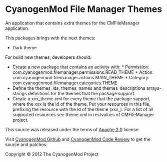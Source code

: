 CyanogenMod File Manager Themes
===============================

An application that contains extra themes for the CMFileManager application.

This packages brings with the next themes:

 - Dark theme

For build new themes, developers should:

 - Create a new package that contains an activity with:
       * Permission: com.cyanogenmod.filemanager.permissions.READ_THEME
       * Action: com.cyanogenmod.filemanager.actions.MAIN_THEME
       * Category: com.cyanogenmod.filemanager.categories.THEME
 - Define the themes_ids, themes_names and themes_descriptions arrays-strings
   definitions for the themes that the package support.
 - Create a xxx_theme.xml for every theme that the package support, where the
   xxx is the id of the theme. Put your resources in this file, prefixing the
   resource with the id of the theme (xxx_). For a list of all supported
   resources see theme.xml in res/values of CMFileManager project.


This source was released under the terms of
[Apache 2.0](http://www.apache.org/licenses/LICENSE-2.0.html) license.

Visit [CyanogenMod Github](https://github.com/CyanogenMod) and [CyanogenMod
Code Review](http://review.cyanogenmod.com/) to get the source and patches.

Copyright © 2012 The CyanogenMod Project
